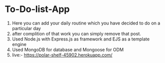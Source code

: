 # To-Do-list-App
1. Here you can add your daily routine which you have decided
to do on a particular day
2. after complition of that work you can simply remove that
post.
3. Used Node.js with Express.js as framework and EJS as a
template engine
4. Used MongoDB for database and Mongoose for ODM
5. live:- https://polar-shelf-45902.herokuapp.com/
